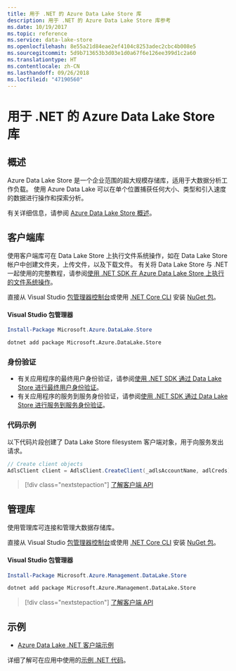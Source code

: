 ```yaml
---
title: 用于 .NET 的 Azure Data Lake Store 库
description: 用于 .NET 的 Azure Data Lake Store 库参考
ms.date: 10/19/2017
ms.topic: reference
ms.service: data-lake-store
ms.openlocfilehash: 8e55a21d84eae2ef4104c8253adec2cbc4b008e5
ms.sourcegitcommit: 5d9b713653b3d03e1d0a67f6e126ee399d1c2a60
ms.translationtype: HT
ms.contentlocale: zh-CN
ms.lasthandoff: 09/26/2018
ms.locfileid: "47190560"
---
```

# <a name="azure-data-lake-store-libraries-for-net"></a>用于 .NET 的 Azure Data Lake Store 库

## <a name="overview"></a>概述

Azure Data Lake Store 是一个企业范围的超大规模存储库，适用于大数据分析工作负载。 使用 Azure Data Lake 可以在单个位置捕获任何大小、类型和引入速度的数据进行操作和探索分析。

有关详细信息，请参阅 [Azure Data Lake Store 概述](/azure/data-lake-store/data-lake-store-overview)。

## <a name="client-library"></a>客户端库

使用客户端库可在 Data Lake Store 上执行文件系统操作，如在 Data Lake Store 帐户中创建文件夹，上传文件，以及下载文件。  有关将 Data Lake Store 与 .NET 一起使用的完整教程，请参阅[使用 .NET SDK 在 Azure Data Lake Store 上执行的文件系统操作](/azure/data-lake-store/data-lake-store-data-operations-net-sdk)。

直接从 Visual Studio [包管理器控制台][PackageManager]或使用 [.NET Core CLI][DotNetCLI] 安装 [NuGet 包](https://www.nuget.org/packages/Microsoft.Azure.Management.DataLake.Store)。

#### <a name="visual-studio-package-manager"></a>Visual Studio 包管理器

```powershell
Install-Package Microsoft.Azure.DataLake.Store
```

```bash
dotnet add package Microsoft.Azure.DataLake.Store
```
### <a name="authentication"></a>身份验证

* 有关应用程序的最终用户身份验证，请参阅[使用 .NET SDK 通过 Data Lake Store 进行最终用户身份验证](/azure/data-lake-store/data-lake-store-end-user-authenticate-net-sdk)。
* 有关应用程序的服务到服务身份验证，请参阅[使用 .NET SDK 通过 Data Lake Store 进行服务到服务身份验证](/azure/data-lake-store/data-lake-store-service-to-service-authenticate-net-sdk)。

### <a name="code-example"></a>代码示例

以下代码片段创建了 Data Lake Store filesystem 客户端对象，用于向服务发出请求。

```csharp
// Create client objects
AdlsClient client = AdlsClient.CreateClient(_adlsAccountName, adlCreds);
```

> [!div class="nextstepaction"]
> [了解客户端 API](/dotnet/api/overview/azure/datalakestore/client)


## <a name="management-library"></a>管理库

使用管理库可连接和管理大数据存储库。

直接从 Visual Studio [包管理器控制台][PackageManager]或使用 [.NET Core CLI][DotNetCLI] 安装 [NuGet 包](https://www.nuget.org/packages/Microsoft.Azure.Management.DataLake.Store)。

#### <a name="visual-studio-package-manager"></a>Visual Studio 包管理器

```powershell
Install-Package Microsoft.Azure.Management.DataLake.Store
```

```bash
dotnet add package Microsoft.Azure.Management.DataLake.Store
```

> [!div class="nextstepaction"]
> [了解客户端 API](/dotnet/api/overview/azure/datalakestore/management)


## <a name="samples"></a>示例

* [Azure Data Lake .NET 客户端示例](https://azure.microsoft.com/resources/samples/data-lake-dotnet-client/)

详细了解可在应用中使用的[示例 .NET 代码](https://azure.microsoft.com/resources/samples/?platform=dotnet)。

[PackageManager]: https://docs.microsoft.com/nuget/tools/package-manager-console
[DotNetCLI]: https://docs.microsoft.com/dotnet/core/tools/dotnet-add-package
